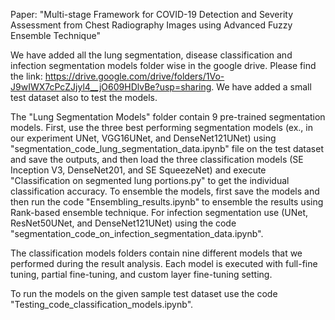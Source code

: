 Paper: "Multi-stage Framework for COVID-19 Detection and Severity Assessment from Chest Radiography Images using Advanced Fuzzy Ensemble Technique"

We have added all the lung segmentation, disease classification and infection segmentation models folder wise in the google drive. Please find the link: https://drive.google.com/drive/folders/1Vo-J9wIWX7cPcZJjyl4__jO609HDlvBe?usp=sharing. We have added a small test dataset also to test the models. 

The "Lung Segmentation Models" folder contain 9 pre-trained segmentation models. 
First,  use the three best performing segmentation models (ex., in our experiment UNet, VGG16UNet, and DenseNet121UNet) using "segmentation_code_lung_segmentation_data.ipynb" file on the test dataset and save the outputs, and then load the three classification models (SE Inception V3, DenseNet201, and SE SqueezeNet) and execute "Classification on segmented lung portions.py" to get the individual classification accuracy. To ensemble the models, first save the models and then run the code "Ensembling_results.ipynb" to ensemble the results using Rank-based ensemble technique. For infection segmentation use (UNet, ResNet50UNet, and DenseNet121UNet) using the code "segmentation_code_on_infection_segmentation_data.ipynb". 

The classification models folders contain nine different models that we performed during the result analysis. Each model is executed with full-fine tuning, partial fine-tuning, and custom layer fine-tuning setting. 

To run the models on the given sample test dataset use the code "Testing_code_classification_models.ipynb". 

